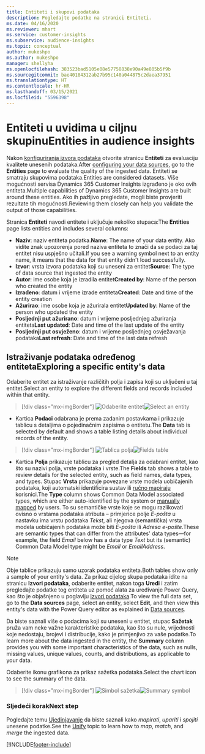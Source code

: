 ```yaml
---
title: Entiteti i skupovi podataka
description: Pogledajte podatke na stranici Entiteti.
ms.date: 04/16/2020
ms.reviewer: mhart
ms.service: customer-insights
ms.subservice: audience-insights
ms.topic: conceptual
author: mukeshpo
ms.author: mukeshpo
manager: shellyha
ms.openlocfilehash: 383523bad5105e08e57758838e90a49e805b5f9b
ms.sourcegitcommit: bae40184312ab27b95c140a044875c2daea37951
ms.translationtype: HT
ms.contentlocale: hr-HR
ms.lasthandoff: 03/15/2021
ms.locfileid: "5596398"
---
```

# <a name="entities-in-audience-insights"></a><span data-ttu-id="bf296-103">Entiteti u uvidima u ciljnu skupinu</span><span class="sxs-lookup"><span data-stu-id="bf296-103">Entities in audience insights</span></span>

<span data-ttu-id="bf296-104">Nakon [konfiguriranja izvora podataka](data-sources.md) otvorite stranicu **Entiteti** za evaluaciju kvalitete unesenih podataka.</span><span class="sxs-lookup"><span data-stu-id="bf296-104">After [configuring your data sources](data-sources.md), go to the **Entities** page to evaluate the quality of the ingested data.</span></span> <span data-ttu-id="bf296-105">Entiteti se smatraju skupovima podataka.</span><span class="sxs-lookup"><span data-stu-id="bf296-105">Entities are considered datasets.</span></span> <span data-ttu-id="bf296-106">Više mogućnosti servisa Dynamics 365 Customer Insights izgrađeno je oko ovih entiteta.</span><span class="sxs-lookup"><span data-stu-id="bf296-106">Multiple capabilities of Dynamics 365 Customer Insights are built around these entities.</span></span> <span data-ttu-id="bf296-107">Ako ih pažljivo pregledate, mogli biste provjeriti rezultate tih mogućnosti.</span><span class="sxs-lookup"><span data-stu-id="bf296-107">Reviewing them closely can help you validate the output of those capabilities.</span></span>

<span data-ttu-id="bf296-108">Stranica **Entiteti** navodi entitete i uključuje nekoliko stupaca:</span><span class="sxs-lookup"><span data-stu-id="bf296-108">The **Entities** page lists entities and includes several columns:</span></span>

- <span data-ttu-id="bf296-109">**Naziv**: naziv entiteta podatka.</span><span class="sxs-lookup"><span data-stu-id="bf296-109">**Name**: The name of your data entity.</span></span> <span data-ttu-id="bf296-110">Ako vidite znak upozorenja pored naziva entiteta to znači da se podaci za taj entitet nisu uspješno učitali.</span><span class="sxs-lookup"><span data-stu-id="bf296-110">If you see a warning symbol next to an entity name, it means that the data for that entity didn't load successfully.</span></span>
- <span data-ttu-id="bf296-111">**Izvor**: vrsta izvora podataka koji su uneseni za entitet</span><span class="sxs-lookup"><span data-stu-id="bf296-111">**Source**: The type of data source that ingested the entity</span></span>
- <span data-ttu-id="bf296-112">**Autor**: ime osobe koja je izradila entitet</span><span class="sxs-lookup"><span data-stu-id="bf296-112">**Created by**: Name of the person who created the entity</span></span>
- <span data-ttu-id="bf296-113">**Izrađeno**: datum i vrijeme izrade entiteta</span><span class="sxs-lookup"><span data-stu-id="bf296-113">**Created**: Date and time of the entity creation</span></span>
- <span data-ttu-id="bf296-114">**Ažurirao**: ime osobe koja je ažurirala entitet</span><span class="sxs-lookup"><span data-stu-id="bf296-114">**Updated by**: Name of the person who updated the entity</span></span>
- <span data-ttu-id="bf296-115">**Posljednji put ažurirano**: datum i vrijeme posljednjeg ažuriranja entiteta</span><span class="sxs-lookup"><span data-stu-id="bf296-115">**Last updated**: Date and time of the last update of the entity</span></span>
- <span data-ttu-id="bf296-116">**Posljednji put osvježeno**: datum i vrijeme posljednjeg osvježavanja podataka</span><span class="sxs-lookup"><span data-stu-id="bf296-116">**Last refresh**: Date and time of the last data refresh</span></span>

## <a name="exploring-a-specific-entitys-data"></a><span data-ttu-id="bf296-117">Istraživanje podataka određenog entiteta</span><span class="sxs-lookup"><span data-stu-id="bf296-117">Exploring a specific entity's data</span></span>

<span data-ttu-id="bf296-118">Odaberite entitet za istraživanje različitih polja i zapisa koji su uključeni u taj entitet.</span><span class="sxs-lookup"><span data-stu-id="bf296-118">Select an entity to explore the different fields and records included within that entity.</span></span>

> [!div class="mx-imgBorder"]
> <span data-ttu-id="bf296-119">![Odaberite entitet](media/data-manager-entities-data.png "Odaberite entitet")</span><span class="sxs-lookup"><span data-stu-id="bf296-119">![Select an entity](media/data-manager-entities-data.png "Select an entity")</span></span>

- <span data-ttu-id="bf296-120">Kartica **Podaci** odabrana je prema zadanim postavkama i prikazuje tablicu s detaljima o pojedinačnim zapisima o entitetu.</span><span class="sxs-lookup"><span data-stu-id="bf296-120">The **Data** tab is selected by default and shows a table listing details about individual records of the entity.</span></span>

> [!div class="mx-imgBorder"]
> <span data-ttu-id="bf296-121">![Tablica polja](media/data-manager-entities-fields.PNG "Tablica polja")</span><span class="sxs-lookup"><span data-stu-id="bf296-121">![Fields table](media/data-manager-entities-fields.PNG "Fields table")</span></span>

- <span data-ttu-id="bf296-122">Kartica **Polja** prikazuje tablicu za pregled detalja za odabrani entitet, kao što su nazivi polja, vrste podataka i vrste.</span><span class="sxs-lookup"><span data-stu-id="bf296-122">The **Fields** tab shows a table to review details for the selected entity, such as field names, data types, and types.</span></span> <span data-ttu-id="bf296-123">Stupac **Vrsta** prikazuje povezane vrste modela uobičajenih podataka, koji automatski identificira sustav ili [ručno mapiraju](map-entities.md) korisnici.</span><span class="sxs-lookup"><span data-stu-id="bf296-123">The **Type** column shows Common Data Model associated types, which are either auto-identified by the system or [manually mapped](map-entities.md) by users.</span></span> <span data-ttu-id="bf296-124">To su semantičke vrste koje se mogu razlikovati ovisno o vrstama podataka atributa – primjerice polje *E-pošta* u nastavku ima vrstu podataka *Tekst*, ali njegova (semantička) vrsta modela uobičajenih podataka može biti *E-pošta* ili *Adresa e-pošte*.</span><span class="sxs-lookup"><span data-stu-id="bf296-124">These are semantic types that can differ from the attributes' data types—for example, the field *Email* below has a data type *Text* but its (semantic) Common Data Model type might be *Email* or *EmailAddress*.</span></span>

> [!NOTE]
> <span data-ttu-id="bf296-125">Obje tablice prikazuju samo uzorak podataka entiteta.</span><span class="sxs-lookup"><span data-stu-id="bf296-125">Both tables show only a sample of your entity's data.</span></span> <span data-ttu-id="bf296-126">Za prikaz cijelog skupa podataka idite na stranicu **Izvori podataka**, odaberite entitet, nakon toga **Uredi** i zatim pregledajte podatke tog entiteta uz pomoć alata za uređivanje Power Query, kao što je objašnjeno u poglavlju [Izvori podataka](data-sources.md).</span><span class="sxs-lookup"><span data-stu-id="bf296-126">To view the full data set, go to the **Data sources** page, select an entity, select **Edit**, and then view this entity's data with the Power Query editor as explained in [Data sources](data-sources.md).</span></span>

<span data-ttu-id="bf296-127">Da biste saznali više o podacima koji su uneseni u entitet, stupac **Sažetak** pruža vam neke važne karakteristike podataka, kao što su nule, vrijednosti koje nedostaju, brojevi i distribucije, kako je primjenjivo za vaše podatke.</span><span class="sxs-lookup"><span data-stu-id="bf296-127">To learn more about the data ingested in the entity, the **Summary** column provides you with some important characteristics of the data, such as nulls, missing values, unique values, counts, and distributions, as applicable to your data.</span></span>

<span data-ttu-id="bf296-128">Odaberite ikonu grafikona za prikaz sažetka podataka.</span><span class="sxs-lookup"><span data-stu-id="bf296-128">Select the chart icon to see the summary of the data.</span></span>

> [!div class="mx-imgBorder"]
> <span data-ttu-id="bf296-129">![Simbol sažetka](media/data-manager-entities-summary.png "Tablica sažetka podataka")</span><span class="sxs-lookup"><span data-stu-id="bf296-129">![Summary symbol](media/data-manager-entities-summary.png "Data summary table")</span></span>

### <a name="next-step"></a><span data-ttu-id="bf296-130">Sljedeći korak</span><span class="sxs-lookup"><span data-stu-id="bf296-130">Next step</span></span>

<span data-ttu-id="bf296-131">Pogledajte temu [Ujedinjavanje](data-unification.md) da biste saznali kako *mapirati*, *upariti* i *spojiti* unesene podatke.</span><span class="sxs-lookup"><span data-stu-id="bf296-131">See the [Unify](data-unification.md) topic to learn how to *map*, *match*, and *merge* the ingested data.</span></span>


[!INCLUDE[footer-include](../includes/footer-banner.md)]